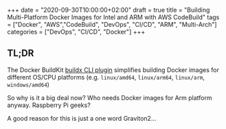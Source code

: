 +++
date = "2020-09-30T10:00:00+02:00"
draft = true
title = "Building Multi-Platform Docker Images for Intel and ARM with AWS CodeBuild"
tags = ["Docker", "AWS","CodeBuild", "DevOps", "CI/CD", "ARM", "Multi-Arch"]
categories = ["DevOps", "CI/CD", "Docker"]
+++

## TL;DR

The Docker BuildKit [buildx CLI plugin](https://github.com/docker/buildx) simplifies building Docker images for different OS/CPU platforms (e.g. `linux/amd64`, `linux/arm64`, `linux/arm`, `windows/amd64`)

So why is it a big deal now? Who needs Docker images for Arm platform anyway. Raspberry Pi geeks?

A good reason for this is just a one word Graviton2...
